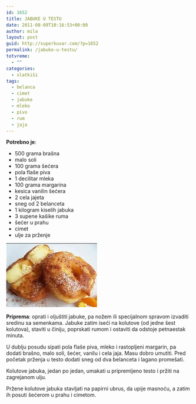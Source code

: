 ```yaml
---
id: 1652
title: JABUKE U TESTU
date: 2011-08-09T10:16:53+00:00
author: mila
layout: post
guid: http://superkuvar.com/?p=1652
permalink: /jabuke-u-testu/
totvreme:
  - ""
categories:
  - slatkiši
tags:
  - belanca
  - cimet
  - jabuke
  - mleko
  - pivo
  - rum
  - jaja
---
```

**Potrebno je**:

  * 500 grama brašna
  * malo soli
  * 100 grama šećera
  * pola flaše piva
  * 1 decilitar mleka
  * 100 grama margarina
  * kesica vanilin šećera
  * 2 cela jajeta
  * sneg od 2 belanceta
  * 1 kilogram kiselih jabuka
  * 3 supene kašike ruma
  * šećer u prahu
  * cimet
  * ulje za prženje

<img class="alignnone size-full wp-image-1653" title="jabukeuslafroku" src="/wp-content/uploads/2011/08/jabukeuslafroku-e1312884902848.jpg" alt="" width="247" height="173" /> 

**Priprema**: oprati i oljuštiti jabuke, pa nožem ili specijalnom spravom izvaditi sredinu sa semenkama. Jabuke zatim iseći na kolutove (od jedne šest kolutova), staviti u činiju, poprskati rumom i ostaviti da odstoje petnaestak minuta.

U dublju posudu sipati pola flaše piva, mleko i rastopljeni margarin, pa dodati brašno, malo soli, šećer, vanilu i cela jaja. Masu dobro umutiti. Pred početak prženja u testo dodati sneg od dva belanceta i lagano promešati.

Kolutove jabuka, jedan po jedan, umakati u pripremljeno testo i pržiti na zagrejanom ulju.

Pržene kolutove jabuka stavljati na papirni ubrus, da upije masnoću, a zatim ih posuti šećerom u prahu i cimetom.